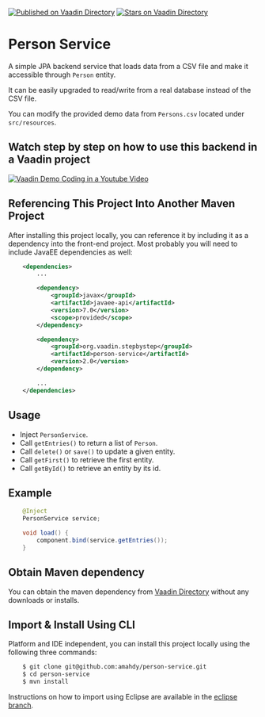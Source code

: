 [![Published on Vaadin  Directory](https://img.shields.io/badge/Vaadin%20Directory-published-00b4f0.svg)](https://vaadin.com/directory/component/demo-person-service)
[![Stars on Vaadin Directory](https://img.shields.io/vaadin-directory/star/demo-person-service.svg)](https://vaadin.com/directory/component/demo-person-service)

Person Service
==============

A simple JPA backend service that loads data from a CSV file and make it accessible through `Person` entity.

It can be easily upgraded to read/write from a real database instead of the CSV file.

You can modify the provided demo data from `Persons.csv` located under `src/resources`.

Watch step by step on how to use this backend in a Vaadin project
-

[![Vaadin Demo Coding in a Youtube Video](http://img.youtube.com/vi/Lwhg3NrOLVA/0.jpg)](https://www.youtube.com/watch?v=Lwhg3NrOLVA)

Referencing This Project Into Another Maven Project
-

After installing this project locally, you can reference it by including it as a dependency into the front-end project. Most probably you will need to include JavaEE dependencies as well:

```xml
	<dependencies>
		...

		<dependency>
			<groupId>javax</groupId>
			<artifactId>javaee-api</artifactId>
			<version>7.0</version>
			<scope>provided</scope>
		</dependency>

		<dependency>
			<groupId>org.vaadin.stepbystep</groupId>
			<artifactId>person-service</artifactId>
			<version>2.0</version>
		</dependency>

		...
	</dependencies>
```

Usage
-

- Inject `PersonService`.
- Call `getEntries()` to return a list of `Person`.
- Call `delete()` or `save()` to update a given entity.
- Call `getFirst()` to retrieve the first entity.
- Call `getById()` to retrieve an entity by its id.

Example
-

```java
	@Inject
	PersonService service;

	void load() {
		component.bind(service.getEntries());
	}
```

Obtain Maven dependency
-

You can obtain the maven dependency from [Vaadin Directory](https://vaadin.com/directory/#!addon/demo-person-service) without any downloads or installs.

Import & Install Using CLI
-

Platform and IDE independent, you can install this project locally using the following three commands:
```bash
	$ git clone git@github.com:amahdy/person-service.git
	$ cd person-service
	$ mvn install
```

Instructions on how to import using Eclipse are available in the [eclipse branch](https://github.com/amahdy/person-service/tree/eclipse-project).
